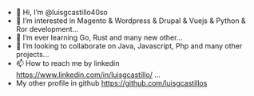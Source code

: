- 👋 Hi, I’m @luisgcastillo40so
- 👀 I’m interested in Magento & Wordpress & Drupal & Vuejs & Python & Ror development...
- 🌱 I’m ever learning  Go, Rust and many new other...
- 💞️ I’m looking to collaborate on Java, Javascript, Php and many other projects...
- 📫 How to reach me by linkedin https://www.linkedin.com/in/luisgcastillo/ ...
- My other profile in github https://github.com/luisgcastillos

<!---
luisgcastillo40so/luisgcastillo40so is a ✨ special ✨  repository because its `README.md` (this file) appears on your GitHub profile.
You can click the Preview link to take a look at your changes.
--->
